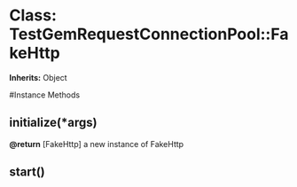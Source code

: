 # Class: TestGemRequestConnectionPool::FakeHttp
**Inherits:** Object
    




#Instance Methods
## initialize(*args) [](#method-i-initialize)

**@return** [FakeHttp] a new instance of FakeHttp

## start() [](#method-i-start)

